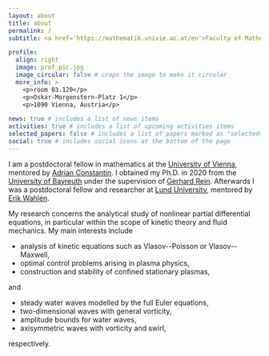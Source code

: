 ```yaml
---
layout: about
title: about
permalink: /
subtitle: <a href='https://mathematik.univie.ac.at/en'>Faculty of Mathematics</a>. University of Vienna.

profile:
  align: right
  image: prof_pic.jpg
  image_circular: false # crops the image to make it circular
  more_info: >
    <p>room 03.120</p>
    <p>Oskar-Morgenstern-Platz 1</p>
    <p>1090 Vienna, Austria</p>

news: true # includes a list of news items
activities: true # includes a list of upcoming activities items
selected_papers: false # includes a list of papers marked as "selected={true}"
social: true # includes social icons at the bottom of the page
---
```


I am a postdoctoral fellow in mathematics at the [University of Vienna](https://www.univie.ac.at/en), mentored by [Adrian Constantin](https://mathematik.univie.ac.at/ueber-uns/mitarbeiterinnen/?api_task=member_details&api_pkey=36146). I obtained my Ph.D. in 2020 from the [University of Bayreuth](https://www.uni-bayreuth.de/en) under the supervision of [Gerhard Rein](https://www.diffgleichg.uni-bayreuth.de/en/team/prof-rein). Afterwards I was a postdoctoral fellow and researcher at [Lund University](https://www.lunduniversity.lu.se), mentored by [Erik Wahlén](https://portal.research.lu.se/en/persons/erik-wahlen).

My research concerns the analytical study of nonlinear partial differential equations, in particular within the scope of kinetic theory and fluid mechanics. My main interests include
 <ul>
  <li>analysis of kinetic equations such as Vlasov--Poisson or Vlasov--Maxwell,</li>
  <li>optimal control problems arising in plasma physics,</li>
  <li>construction and stability of confined stationary plasmas,</li>
</ul>
and
<ul>
  <li>steady water waves modelled by the full Euler equations,</li>
  <li>two-dimensional waves with general vorticity,</li>
  <li>amplitude bounds for water waves,</li>
  <li>axisymmetric waves with vorticity and swirl,</li>
</ul>
respectively.